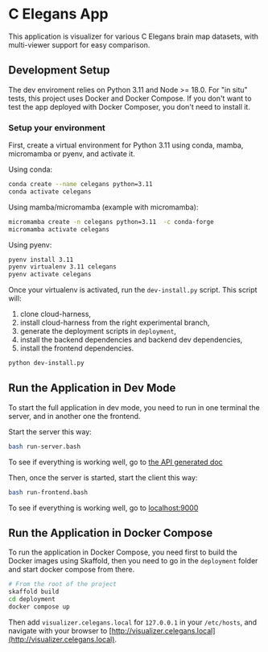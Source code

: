 # C Elegans App

This application is visualizer for various C Elegans brain map datasets, with multi-viewer support for easy comparison.

## Development Setup

The dev enviroment relies on Python 3.11 and Node >= 18.0.
For "in situ" tests, this project uses Docker and Docker Compose.
If you don't want to test the app deployed with Docker Composer, you don't need to install it.

### Setup your environment

First, create a virtual environment for Python 3.11 using conda, mamba, micromamba or pyenv, and activate it.

Using conda:

```bash
conda create --name celegans python=3.11
conda activate celegans
```

Using mamba/micromamba (example with micromamba):

```bash
micromamba create -n celegans python=3.11  -c conda-forge
micromamba activate celegans
```

Using pyenv:

```bash
pyenv install 3.11
pyenv virtualenv 3.11 celegans
pyenv activate celegans
```

Once your virtualenv is activated, run the `dev-install.py` script.
This script will:

1. clone cloud-harness,
2. install cloud-harness from the right experimental branch,
3. generate the deployment scripts in `deployment`,
4. install the backend dependencies and backend dev dependencies,
5. install the frontend dependencies.

```bash
python dev-install.py
```

## Run the Application in Dev Mode

To start the full application in dev mode, you need to run in one terminal the server, and in another one the frontend.

Start the server this way:

```bash
bash run-server.bash
```

To see if everything is working well, go to [the API generated doc](http://localhost:8000/api/docs)

Then, once the server is started, start the client this way:

```bash
bash run-frontend.bash
```

To see if everything is working well, go to [localhost:9000](http://localhost:9000)


## Run the Application in Docker Compose

To run the application in Docker Compose, you need first to build the Docker images using Skaffold, then you need to go in the `deployment` folder and start docker compose from there.

```bash
# From the root of the project
skaffold build
cd deployment
docker compose up
```

Then add `visualizer.celegans.local` for `127.0.0.1` in your `/etc/hosts`, and navigate with your browser to [http://visualizer.celegans.local](http://visualizer.celegans.local).
